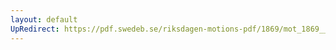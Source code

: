 ```yaml
---
layout: default
UpRedirect: https://pdf.swedeb.se/riksdagen-motions-pdf/1869/mot_1869__ak__00028/mot_1869__ak__00028_004.pdf
---
```

